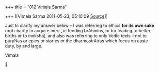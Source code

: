+++
title = "012 Vimala Sarma"

+++
[[Vimala Sarma	2011-05-23, 05:10:09 [Source](https://groups.google.com/g/samskrita/c/RRnL4ROHx1Y)]]



Just to clarify my answer below – I was referring to ethics **for its own sake** (not charity to acquire merit, ie feeding brAhmins, or for leading to better births or to moksha), and also was referring to only Vedic texts – not to puraNas or epics or stories or the dharmastrAtras which focus on caste duty, by and large.

Vimala



